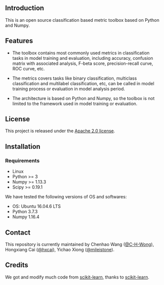 ## Introduction
This is an open source classification based metric toolbox based on Python and Numpy.

## Features
- The toolbox contains most commonly used metrics in classification tasks in model training 
  and evaluation, including accuracy, confusion matrix with associated analysis, F-beta score, 
  precision-recall curve, ROC curve, etc.
  
- The metrics covers tasks like binary classification, multiclass classification and 
  multilabel classification, etc, can be called in model training process or evaluation 
  in model analysis period.
  
- The architecture is based on Python and Numpy, so the toolbox is not limited to the 
  framework used in model training or evaluation.

## License

This project is released under the [Apache 2.0 license](LICENSE).

## Installation

### Requirements
- Linux
- Python >= 3
- Numpy >= 1.13.3
- Scipy >= 0.19.1

We have tested the following versions of OS and softwares:

- OS: Ubuntu 16.04.6 LTS
- Python 3.7.3
- Numpy 1.16.4

## Contact

This repository is currently maintained by Chenhao Wang ([@C-H-Wong](http://github.com/C-H-Wong)), Hongxiang Cai ([@hxcai](http://github.com/hxcai)), Yichao Xiong ([@mileistone](https://github.com/mileistone)).

## Credits
We got and modify much code from [scikit-learn](https://github.com/scikit-learn/scikit-learn), thanks to [scikit-learn](https://github.com/scikit-learn/scikit-learn).
